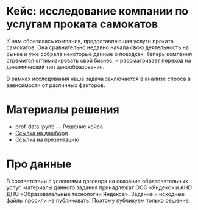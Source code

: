 # Кейс: исследование компании по услугам проката самокатов

К нам обратилась компания, предоставляющая услуги проката самокатов. Она сравнительно недавно начала свою деятельность на рынке и уже собрала некоторые данные о поездках. Теперь компания стремится оптимизировать свой бизнес, и рассматривает переход на динамический тип ценообразования.

В рамках исследования наша задача заключается в анализе спроса в зависимости от различных факторов.

# Материалы решения
- prof-data.ipynb — Решение кейса
- [Ссылка на дашборд](https://clck.ru/3LYjHh)
- [Ссылка на презентацию](https://disk.yandex.ru/d/cQxJNnGGIPIpyw)

# Про данные
В соответствии с условиями договора на оказание образовательных услуг, материалы данного задания принадлежат ООО «Яндекс» и АНО ДПО «Образовательные технологии Яндекса». Задание и исходные файлы просили не публиковать. Поэтому публикуем только решение. 
